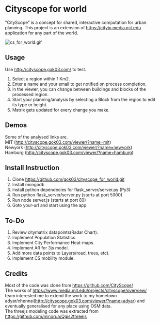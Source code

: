 # Cityscope for world
"CityScope" is a concept for shared, interactive computation for urban planning.
This project is an extension of https://cityio.media.mit.edu application for any part of the world. 

![cs_for_world.gif](https://github.com/gok03/cityscope_for_world/blob/master/csw_demo.gif)

## Usage
Use http://cityscope.gok03.com/ to test.  
1. Select a region within 1 Km2.  
2. Enter a name and your email to get notified on process completion.  
3. In the viewer, you can change between buildings and blocks of the processed region.
4. Start your planning/analysis by selecting a Block from the region to edit its type or height.
5. Matrix gets updated for every change you make.  

## Demos
Some of the analysed links are,  
MIT (http://cityscope.gok03.com/viewer/?name=mit)  
Newyork (http://cityscope.gok03.com/viewer/?name=newyork)  
Hamburg (http://cityscope.gok03.com/viewer/?name=hamburg)  

## Install Instruction
1. Clone https://github.com/gok03/cityscope_for_world.git
2. Install mongodb
3. Install python dependecies for flask_server/server.py (Py3)
4. Run python flask_server/server.py (starts at port 5000)
5. Run node server.js (starts at port 80)
6. Goto your-url and start using the app

## To-Do
1. Review citymatrix datapoints(Radar Chart).
2. Implement Population Statistics.
3. Implement City Performance Heat-maps.
4. Implement AR for 3js model.
5. Add more data points to Layers(road, trees, etc).
6. Implement CS mobility module.

## Credits
Most of the code was clone from https://github.com/CityScope/  
The works of https://www.media.mit.edu/projects/cityscope/overview/ team interested me to extend the work to my hometown adyar/chennai(http://cityscope.gok03.com/viewer/?name=adyar) and eventually generalised for any place using OSM data.  
The threejs modeling code was extracted from https://github.com/minorua/Qgis2threejs  
